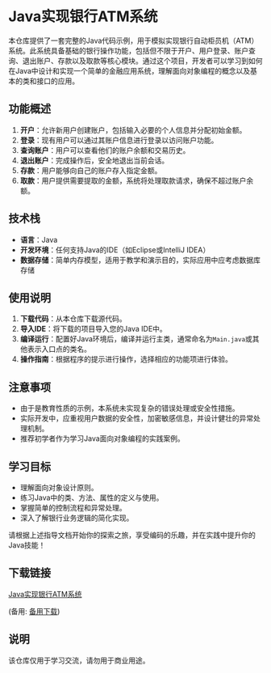 # Java实现银行ATM系统

本仓库提供了一套完整的Java代码示例，用于模拟实现银行自动柜员机（ATM）系统。此系统具备基础的银行操作功能，包括但不限于开户、用户登录、账户查询、退出账户、存款以及取款等核心模块。通过这个项目，开发者可以学习到如何在Java中设计和实现一个简单的金融应用系统，理解面向对象编程的概念以及基本的类和接口的应用。

## 功能概述

1. **开户**：允许新用户创建账户，包括输入必要的个人信息并分配初始金额。
2. **登录**：现有用户可以通过其账户信息进行登录以访问账户功能。
3. **查询账户**：用户可以查看他们的账户余额和交易历史。
4. **退出账户**：完成操作后，安全地退出当前会话。
5. **存款**：用户能够向自己的账户存入指定金额。
6. **取款**：用户提供需要提取的金额，系统将处理取款请求，确保不超过账户余额。

## 技术栈

- **语言**：Java
- **开发环境**：任何支持Java的IDE（如Eclipse或IntelliJ IDEA）
- **数据存储**：简单内存模型，适用于教学和演示目的，实际应用中应考虑数据库存储

## 使用说明

1. **下载代码**：从本仓库下载源代码。
2. **导入IDE**：将下载的项目导入您的Java IDE中。
3. **编译运行**：配置好Java环境后，编译并运行主类，通常命名为`Main.java`或其他表示入口点的类名。
4. **操作指南**：根据程序的提示进行操作，选择相应的功能项进行体验。

## 注意事项

- 由于是教育性质的示例，本系统未实现复杂的错误处理或安全性措施。
- 实际开发中，应重视用户数据的安全性，加密敏感信息，并设计健壮的异常处理机制。
- 推荐初学者作为学习Java面向对象编程的实践案例。

## 学习目标

- 理解面向对象设计原则。
- 练习Java中的类、方法、属性的定义与使用。
- 掌握简单的控制流程和异常处理。
- 深入了解银行业务逻辑的简化实现。

请根据上述指导文档开始你的探索之旅，享受编码的乐趣，并在实践中提升你的Java技能！

## 下载链接
[Java实现银行ATM系统](https://pan.quark.cn/s/51b413b96dd9) 

(备用: [备用下载](https://pan.baidu.com/s/123cW0OtN0n6rDOHv9uM2bg?pwd=1234))

## 说明

该仓库仅用于学习交流，请勿用于商业用途。
